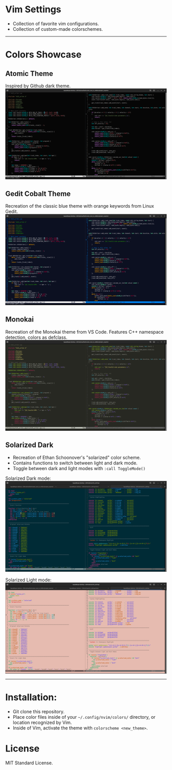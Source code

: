 # Vim Settings
* Collection of favorite vim configurations.
* Collection of custom-made colorschemes.

--- 

# Colors Showcase
## Atomic Theme
Inspired by Github dark theme.
![Screenshot](screenshots/example_atomic.png)

## Gedit Cobalt Theme
Recreation of the classic blue theme with orange keywords from Linux Gedit.
![Screenshot](screenshots/example_cobalt.png)

## Monokai
Recreation of the Monokai theme from VS Code. Features C++ namespace detection, colors as defclass.
![Screenshot](screenshots/example_monokai.png)

## Solarized Dark
* Recreation of Ethan Schoonover's "solarized" color scheme.
* Contains functions to switch between light and dark mode.
* Toggle between dark and light modes with `:call ToggleMode()`

Solarized Dark mode:
![Screenshot](screenshots/example_solarized_dark_vimscript.png)

Solarized Light mode:
![Screenshot](screenshots/example_solarized_light_vimscript.png)

---

# Installation:
* Git clone this repository.
* Place color files inside of your `~/.config/nvim/colors/` directory, or location recognized by Vim.
* Inside of Vim, activate the theme with `colorscheme <new_theme>`.

# License
MIT Standard License.

